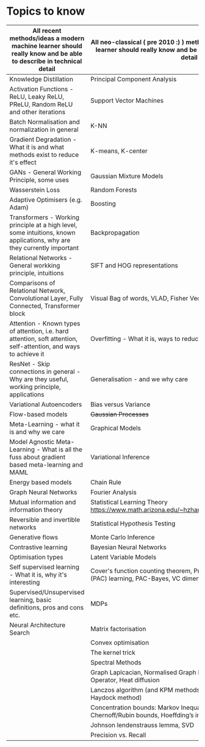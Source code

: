 # Topics to know

| All recent methods/ideas a modern machine learner should really know and be able to describe in technical detail        | All neo-classical ( pre 2010 :) ) methods/ideas a modern machine learner should really know and be able to describe in technical detail |
|-------------------------------------------------------------------------------------------------------------------------|-----------------------------------------------------------------------------------------------------------------------------------------|
| Knowledge Distillation                                                                                                  | Principal Component Analysis                                                                                                            |
| Activation Functions - ReLU, Leaky ReLU, PReLU, Random ReLU and other iterations                                        | Support Vector Machines                                                                                                                 |
| Batch Normalisation and normalization in general                                                                        | K-NN                                                                                                                                    |
| Gradient Degradation - What it is and what methods exist to reduce it's effect                                          | K-means, K-center                                                                                                                       |
| GANs - General Working Principle, some uses                                                                             | Gaussian Mixture Models                                                                                                                 |
| Wasserstein Loss                                                                                                        | Random Forests                                                                                                                          |
| Adaptive Optimisers (e.g. Adam)                                                                                         | Boosting                                                                                                                                |
| Transformers - Working principle at a high level, some intuitions, known applications, why are they currently important | Backpropagation                                                                                                                         |
| Relational Networks - General workking principle, intuitions                                                            | SIFT and HOG representations                                                                                                            |
| Comparisons of Relational Network, Convolutional Layer, Fully Connected, Transformer block                              | Visual Bag of words, VLAD, Fisher Vector features                                                                                       |
| Attention - Known types of attention, i.e. hard attention, soft attention, self-attention, and ways to achieve it       | Overfitting - What it is, ways to reduce it                                                                                             |
| ResNet - Skip connections in general - Why are they useful, working principle, applications                             | Generalisation - and we why care                                                                                                        |
| Variational Autoencoders                                                                                                | Bias versus Variance                                                                                                                    |
| Flow-based models                                                                                                       | ~~Gaussian Processes~~                                                                                                                      |
| Meta-Learning - what it is and why we care                                                                              | Graphical Models                                                                                                                        |
| Model Agnostic Meta-Learning - What is all the fuss about gradient based meta-learning and MAML                         | Variational Inference                                                                                                                   |
| Energy based models                                                                                                     | Chain Rule                                                                                                                              |
| Graph Neural Networks                                                                                                   | Fourier Analysis                                                                                                                        |
| Mutual information and information theory                                                                               | Statistical Learning Theory https://www.math.arizona.edu/~hzhang/math574m/Read/vapnik.pdf                                               |
| Reversible and invertible networks                                                                                      | Statistical Hypothesis Testing                                                                                                          |
| Generative flows                                                                                                        | Monte Carlo Inference                                                                                                                   |
| Contrastive learning                                                                                                    | Bayesian Neural Networks                                                                                                                |
| Optimisation types                                                                                                      | Latent Variable Models                                                                                                                  |
| Self supervised learning - What it is, why it's interesting                                                             | Cover's function counting theorem, Probably approximately correct (PAC) learning, PAC-Bayes, VC dimension, Rademacher Complexity        |
| Supervised/Unsupervised learning, basic definitions, pros and cons etc.                                                 | MDPs                                                                                                                                    |
| Neural Architecture Search                                                                                              | Matrix factorisation                                                                                                                    |
|                                                                                                                         | Convex optimisation                                                                                                                     |
|                                                                                                                         | The kernel trick                                                                                                                        |
|                                                                                                                         | Spectral Methods                                                                                                                        |
|                                                                                                                         | Graph Laplcacian, Normalised Graph Laplacian, Laplace-Beltrami Operator, Heat diffusion                                                 |
|                                                                                                                         | Lanczos algorithm (and KPM methods, Chebyshev approximations, Haydock method)                                                           |
|                                                                                                                         | Concentration bounds: Markov Inequality, Chebyshev's inequality, Chernoff/Rubin bounds, Hoeffding’s inequality                          |
|                                                                                                                         | Johnson lendenstrauss lemma, SVD                                                                                                        |
| |  Precision vs. Recall  |
